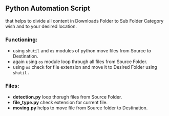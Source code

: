 ## Python Automation Script
that helps to divide all content in Downloads Folder to Sub Folder Category wish and to your desired location.

### Functioning:
  * using `shutil` and `os` modules of python move files from Source to Destination.
  * again using `os` module loop through all files from Source Folder.
  * using `os` check for file extension and move it to Desired Folder using `shutil` .

### Files:
  * **detection.py** loop thorugh files from Source Folder.
  * **file_type.py** check extension for current file.
  *  **moving.py** helps to move file from Source folder to Destination.
